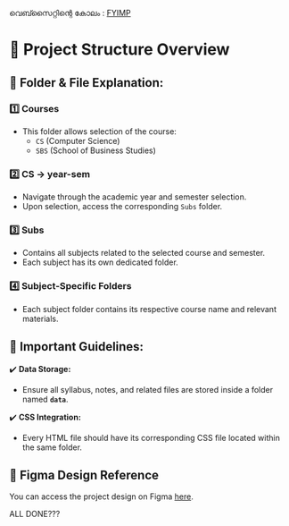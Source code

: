വെബ്സൈറ്റിന്റെ കോലം : [FYIMP](https://kuc-it-dept.github.io/FYIMP/)

# 📁  Project Structure Overview

## 📌 Folder & File Explanation:

### 1️⃣ **Courses**  
- This folder allows selection of the course:  
  - `CS` (Computer Science)  
  - `SBS` (School of Business Studies)

### 2️⃣ **CS → year-sem**  
- Navigate through the academic year and semester selection.  
- Upon selection, access the corresponding `Subs` folder.

### 3️⃣ **Subs**  
- Contains all subjects related to the selected course and semester.  
- Each subject has its own dedicated folder.

### 4️⃣ **Subject-Specific Folders**  
- Each subject folder contains its respective course name and relevant materials.

## 🚀 Important Guidelines:
✔️ **Data Storage:**  
- Ensure all syllabus, notes, and related files are stored inside a folder named **`data`**.

✔️ **CSS Integration:**  
- Every HTML file should have its corresponding CSS file located within the same  folder.

## 🔗 Figma Design Reference  
You can access the project design on Figma [here](https://www.figma.com/design/UHBGalaTnPrVhlKs6YvMFl/Untitled?node-id=0-1&t=bN5ni6sFKn8e1tXE-1).


ALL DONE???
